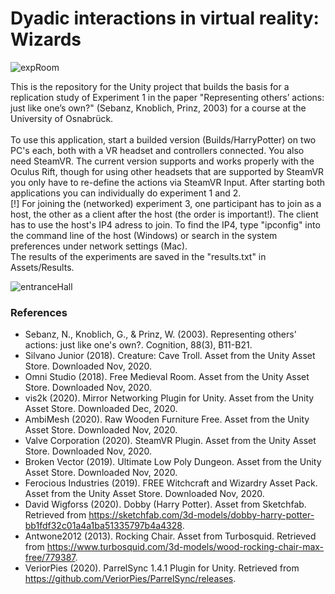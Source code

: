 # Dyadic interactions in virtual reality: Wizards

![expRoom](https://user-images.githubusercontent.com/57441991/101847298-3310de80-3b53-11eb-9b0f-2f7eb87624fe.PNG)

This is the repository for the Unity project that builds the basis for a replication study of Experiment 1 in the paper "Representing others’ actions: just like one’s own?" (Sebanz, Knoblich, Prinz, 2003) for a course at the University of Osnabrück.
<br>
<br>
To use this application, start a builded version (Builds/HarryPotter) on two PC's each, both with a VR headset and controllers connected. You also need SteamVR. The current version supports and works properly with the Oculus Rift, though for using other headsets that are supported by SteamVR you only have to re-define the actions via SteamVR Input.
After starting both applications you can individually do experiment 1 and 2. <br>
[!] For joining the (networked) experiment 3, one participant has to join as a host, the other as a client after the host (the order is important!). The client has to use the host's IP4 adress to join. To find the IP4, type "ipconfig" into the command line of the host (Windows) or search in the system preferences under network settings (Mac). <br>
The results of the experiments are saved in the "results.txt" in Assets/Results.

![entranceHall](https://user-images.githubusercontent.com/57441991/101847194-f2b16080-3b52-11eb-89d9-faf2b4c43164.PNG)

### References
- Sebanz, N., Knoblich, G., & Prinz, W. (2003). Representing others' actions: just like one's own?. Cognition, 88(3), B11-B21.
- Silvano Junior (2018). Creature: Cave Troll. Asset from the Unity Asset Store. Downloaded Nov, 2020.
- Omni Studio (2018). Free Medieval Room. Asset from the Unity Asset Store. Downloaded Nov, 2020.
- vis2k (2020). Mirror Networking Plugin for Unity. Asset from the Unity Asset Store. Downloaded Dec, 2020.
- AmbiMesh (2020). Raw Wooden Furniture Free. Asset from the Unity Asset Store. Downloaded Nov, 2020.
- Valve Corporation (2020). SteamVR Plugin. Asset from the Unity Asset Store. Downloaded Nov, 2020.
- Broken Vector (2019). Ultimate Low Poly Dungeon. Asset from the Unity Asset Store. Downloaded Nov, 2020.
- Ferocious Industries (2019). FREE Witchcraft and Wizardry Asset Pack. Asset from the Unity Asset Store. Downloaded Nov, 2020.
- David Wigforss (2020). Dobby (Harry Potter). Asset from Sketchfab. Retrieved from https://sketchfab.com/3d-models/dobby-harry-potter-bb1fdf32c01a4a1ba51335797b4a4328.
- Antwone2012 (2013). Rocking Chair. Asset from Turbosquid. Retrieved from https://www.turbosquid.com/3d-models/wood-rocking-chair-max-free/779387.
- VeriorPies (2020). ParrelSync 1.4.1 Plugin for Unity. Retrieved from https://github.com/VeriorPies/ParrelSync/releases.
